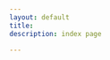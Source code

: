 ```yaml
---
layout: default
title: 
description: index page

---
```


  <!-- Display the countdown timer in an element -->
  <p id="demo"></p>

  <script>
    // Set the date we're counting down to
    var countDownDate = new Date("Feb 14, 2019 08:00:00").getTime();
    // Update the count down every 1 second
    var x = setInterval(function() {
    // Get todays date and time
    var now = new Date().getTime();
    // Find the distance between now and the count down date
    var distance = countDownDate - now;
    // Time calculations for days, hours, minutes and seconds
    var days = Math.floor(distance / (1000 * 60 * 60 * 24));
    var hours = Math.floor((distance % (1000 * 60 * 60 * 24)) / (1000 * 60 * 60));
    var minutes = Math.floor((distance % (1000 * 60 * 60)) / (1000 * 60));
    var seconds = Math.floor((distance % (1000 * 60)) / 1000);
    // Display the result in the element with id="demo"
    document.getElementById("demo").innerHTML = days + "d " + hours + "h "
    + minutes + "m " + seconds + "s ";
    // If the count down is finished, write some text 
    if (distance < 0) {
      clearInterval(x);
      document.getElementById("demo").innerHTML = "EXPIRED";
      }
    }, 1000);
  </script>
